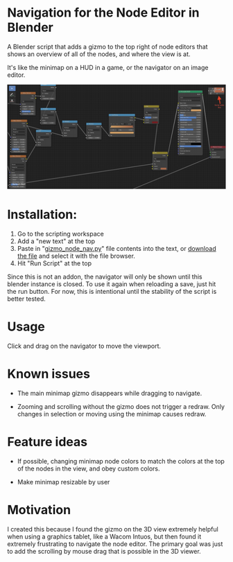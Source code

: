 # Navigation for the Node Editor in Blender
A Blender script that adds a gizmo to the top right of node editors that shows an overview of all of the nodes, and where the view is at.

It's like the minimap on a HUD in a game, or the navigator on an image editor.

![Screenshot of new minimap navigation](https://github.com/echowarp/blender_node_editor_navigation/raw/master/doc/img/NavigationPreviewShader.png "Screenshot of new minimap navigation")

# Installation:
1. Go to the scripting workspace
2. Add a "new text" at the top
3. Paste in "[gizmo_node_nav.py](https://github.com/echowarp/blender_node_editor_navigation/blob/master/gizmo_node_nav.py)" file contents into the text, or [download the file](https://raw.githubusercontent.com/echowarp/blender_node_editor_navigation/master/gizmo_node_nav.py) and select it with the file browser.
4. Hit "Run Script" at the top

Since this is not an addon, the navigator will only be shown until this blender instance is closed.
To use it again when reloading a save, just hit the run button.
For now, this is intentional until the stability of the script is better tested.

# Usage
Click and drag on the navigator to move the viewport.

# Known issues
* The main minimap gizmo disappears while dragging to navigate.

* Zooming and scrolling without the gizmo does not trigger a redraw.
Only changes in selection or moving using the minimap causes redraw.

# Feature ideas
* If possible, changing minimap node colors to match the colors at the top of the nodes in the view, and obey custom colors.

* Make minimap resizable by user

# Motivation
I created this because I found the gizmo on the 3D view extremely helpful when using a graphics tablet, like a Wacom Intuos, but then found it extremely frustrating to navigate the node editor. The primary goal was just to add the scrolling by mouse drag that is possible in the 3D viewer.
